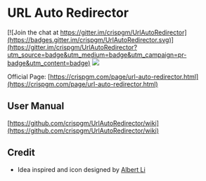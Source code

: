 # URL Auto Redirector

[![Join the chat at https://gitter.im/crispgm/UrlAutoRedirector](https://badges.gitter.im/crispgm/UrlAutoRedirector.svg)](https://gitter.im/crispgm/UrlAutoRedirector?utm_source=badge&utm_medium=badge&utm_campaign=pr-badge&utm_content=badge)
![](https://img.shields.io/badge/license-MIT-blue.svg)

Official Page: [https://crispgm.com/page/url-auto-redirector.html](https://crispgm.com/page/url-auto-redirector.html)

## User Manual

[https://github.com/crispgm/UrlAutoRedirector/wiki](https://github.com/crispgm/UrlAutoRedirector/wiki)

## Credit

* Idea inspired and icon designed by [Albert Li](https://github.com/lzb)

